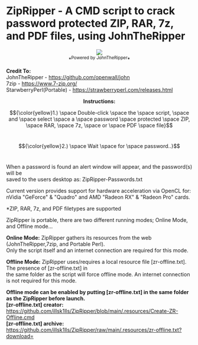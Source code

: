 # ZipRipper - A CMD script to crack password protected ZIP, RAR, 7z, and PDF files, using JohnTheRipper

<p align="center">
<img src="https://github.com/illsk1lls/ZipRipper/blob/main/.resources/zipripper.png?raw=true"><br>
*<sup>Powered by JohnTheRipper</sup>*
</p>

**Credit To:**<br>
JohnTheRipper - <a href="https://github.com/openwall/john">https://github.com/openwall/john</a><br>
7zip - <a href="https://www.7-zip.org/">https://www.7-zip.org/</a><br>
StarwberryPerl(Portable) - <a href="https://strawberryperl.com/releases.html">https://strawberryperl.com/releases.html</a><br>

**<p align="center">Instructions:</p>**

$${\color{yellow}1.) \space Double-click \space the \space script, \space and \space select \space a \space password \space protected \space ZIP, \space RAR, \space 7z, \space or \space PDF \space file}$$<br>

$${\color{yellow}2.) \space Wait \space for \space password..}$$<br>

When a password is found an alert window will appear, and the password(s) will be<br>
saved to the users desktop as: ZipRipper-Passwords.txt

Current version provides support for hardware acceleration via OpenCL for:<br>
nVidia "GeForce" & "Quadro" and AMD "Radeon RX" & "Radeon Pro" cards.<br>

*ZIP, RAR, 7z, and PDF filetypes are supported

ZipRipper is portable, there are two different running modes; Online Mode, and Offline mode...

**Online Mode:** ZipRipper gathers its resources from the web (JohnTheRipper,7zip, and Portable Perl).<br>
Only the script itself and an internet connection are required for this mode.<br>

**Offline Mode:** ZipRipper uses/requires a local resource file [zr-offline.txt]. The presence of [zr-offline.txt] in<br>
the same folder as the script will force offline mode. An internet connection is not required for this mode.<br>

**Offline mode can be enabled by putting [zr-offline.txt] in the same folder as the ZipRipper before launch.**<br>
**[zr-offline.txt] creator:** <a href="https://github.com/illsk1lls/ZipRipper/blob/main/.resources/Create-ZR-Offline.cmd">https://github.com/illsk1lls/ZipRipper/blob/main/.resources/Create-ZR-Offline.cmd</a><br>
**[zr-offline.txt] archive:** <a href="https://github.com/illsk1lls/ZipRipper/raw/main/.resources/zr-offline.txt?download=">https://github.com/illsk1lls/ZipRipper/raw/main/.resources/zr-offline.txt?download=</a><br>
